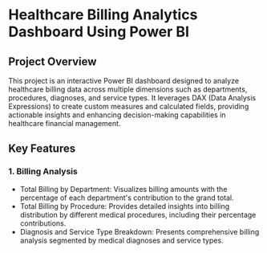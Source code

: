 # Healthcare Billing Analytics Dashboard Using Power BI
## Project Overview
This project is an interactive Power BI dashboard designed to analyze healthcare billing data across multiple dimensions such as departments, procedures, diagnoses, and service types. It leverages DAX (Data Analysis Expressions) to create custom measures and calculated fields, providing actionable insights and enhancing decision-making capabilities in healthcare financial management.
## Key Features
### 1. Billing Analysis
- Total Billing by Department: Visualizes billing amounts with the percentage of each department's contribution to the grand total.
- Total Billing by Procedure: Provides detailed insights into billing distribution by different medical procedures, including their percentage contributions.
- Diagnosis and Service Type Breakdown: Presents comprehensive billing analysis segmented by medical diagnoses and service types.
